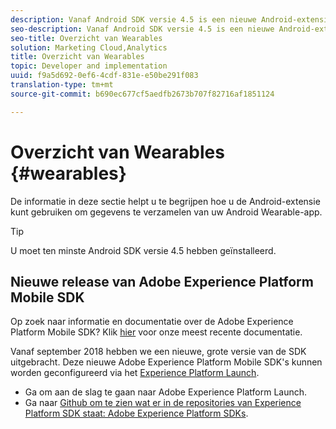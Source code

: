 ```yaml
---
description: Vanaf Android SDK versie 4.5 is een nieuwe Android-extensie toegevoegd waarmee u gegevens kunt verzamelen van uw Android Wearable-app.
seo-description: Vanaf Android SDK versie 4.5 is een nieuwe Android-extensie toegevoegd waarmee u gegevens kunt verzamelen van uw Android Wearable-app.
seo-title: Overzicht van Wearables
solution: Marketing Cloud,Analytics
title: Overzicht van Wearables
topic: Developer and implementation
uuid: f9a5d692-0ef6-4cdf-831e-e50be291f083
translation-type: tm+mt
source-git-commit: b690ec677cf5aedfb2673b707f82716af1851124

---
```



# Overzicht van Wearables {#wearables}

De informatie in deze sectie helpt u te begrijpen hoe u de Android-extensie kunt gebruiken om gegevens te verzamelen van uw Android Wearable-app.

>[!TIP]
>
>U moet ten minste Android SDK versie 4.5 hebben geïnstalleerd.

## Nieuwe release van Adobe Experience Platform Mobile SDK

Op zoek naar informatie en documentatie over de Adobe Experience Platform Mobile SDK? Klik [hier](https://aep-sdks.gitbook.io/docs/) voor onze meest recente documentatie.

Vanaf september 2018 hebben we een nieuwe, grote versie van de SDK uitgebracht. Deze nieuwe Adobe Experience Platform Mobile SDK&#39;s kunnen worden geconfigureerd via het [Experience Platform Launch](https://www.adobe.com/experience-platform/launch.html).

* Ga om aan de slag te gaan naar Adobe Experience Platform Launch.
* Ga naar [Github om te zien wat er in de repositories van Experience Platform SDK staat: Adobe Experience Platform SDKs](https://github.com/Adobe-Marketing-Cloud/acp-sdks).
